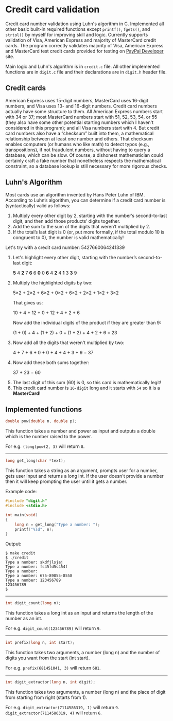 # Credit card validation
Credit card number validation using Luhn's algorithm in C. Implemented all other basic built-in required functions except `printf()`, `fgets()`, and `strtol()` by myself for improving skill and logic. Currently supports validation of Visa, American Express and majority of MasterCard credit cards. The program correctly validates majority of Visa, American Express and MasterCard test credit cards provided for testing on [PayPal Developer](https://developer.paypal.com/api/nvp-soap/payflow/integration-guide/test-transactions/#link-creditcardnumbersfortesting) site.

Main logic and Luhn's algorithm is in `credit.c` file. All other implemented functions are in `digit.c` file and their declarations are in `digit.h` header file.

## Credit cards
American Express uses 15-digit numbers, MasterCard uses 16-digit numbers, and Visa uses 13- and 16-digit numbers. Credit card numbers actually have some structure to them. All American Express numbers start with 34 or 37; most MasterCard numbers start with 51, 52, 53, 54, or 55 (they also have some other potential starting numbers which I haven't considered in this program); and all Visa numbers start with 4. But credit card numbers also have a “checksum” built into them, a mathematical relationship between at least one number and others. That checksum enables computers (or humans who like math) to detect typos (e.g., transpositions), if not fraudulent numbers, without having to query a database, which can be slow. Of course, a dishonest mathematician could certainly craft a fake number that nonetheless respects the mathematical constraint, so a database lookup is still necessary for more rigorous checks.

## Luhn's Algorithm
Most cards use an algorithm invented by Hans Peter Luhn of IBM. According to Luhn’s algorithm, you can determine if a credit card number is (syntactically) valid as follows:
1. Multiply every other digit by 2, starting with the number’s second-to-last digit, and then add those products’ digits together.
2. Add the sum to the sum of the digits that weren’t multiplied by 2.
3. If the total’s last digit is 0 (or, put more formally, if the total modulo 10 is congruent to 0), the number is valid mathematically!

Let's try with a credit card number: 5427660064241339
1. Let's highlight every other digit, starting with the number’s second-to-last digit: <p> __5__ 4 __2__ 7 __6__ 6 __0__ 0 __6__ 4 __2__ 4 __1__ 3 __3__ 9 </p>
2. Multiply the highlighted digits by two: <p>5×2 + 2×2 + 6×2 + 0×2 + 6×2 + 2×2 + 1×2 + 3×2</p> <p>That gives us:</p> <p>10 + 4 + 12 + 0 + 12 + 4 + 2 + 6</p> <p>Now add the individual digits of the product if they are greater than 9: <p>(1 + 0) + 4 + (1 + 2) + 0 + (1 + 2) + 4 + 2 + 6 = 23</p>
3. Now add all the digits that weren't multiplied by two: <p>4 + 7 + 6 + 0 + 0 + 4 + 4 + 3 + 9 = 37</p>
4. Now add these both sums together: <p>37 + 23 = 60</p>
5. The last digit of this sum (60) is 0, so this card is mathematically legit!
6. This credit card number is `16-digit` long and it starts with `54` so it is a __MasterCard__!

## Implemented functions
```c
double pow(double n, double p);
```
This function takes a number and power as input and outputs a double which is the number raised to the power.

For e.g. `(long)pow(2, 3)` will return `8`.
<hr>

```c
long get_long(char *text);
```
This function takes a string as an argument, prompts user for a number, gets user input and returns a long int. If the user doesn't provide a number then it will keep prompting the user until it gets a number.

Example code:
```c
#include "digit.h"
#include <stdio.h>

int main(void)
{
    long n = get_long("Type a number: ");
    printf("%ld", n);
}
```
Output:
```terminal
$ make credit
$ ./credit
Type a number: skdfjlsjaj
Type a number: fs45fd5s454f
Type a number:
Type a number: 675-89855-8558
Type a number: 123456789
123456789
$ 
```
<hr>

```c
int digit_count(long n);
```
This function takes a long int as an input and returns the length of the number as an int.

For e.g. `digit_count(123456789)` will return `9`.
<hr>

```c
int prefix(long n, int start);
```
This function takes two arguments, a number (long n) and the number of digits you want from the start (int start).

For e.g. `prefix(681451041, 3)` will return `681`.
<hr>

```c
int digit_extractor(long n, int digit);
```
This function takes two arguments, a number (long n) and the place of digit from starting from right (starts from 1).

For e.g. `digit_extractor(7114586319, 1)` will return `9`. `digit_extractor(7114586319, 4)` will return `6`.
